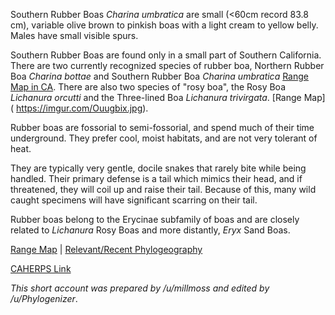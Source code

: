 Southern Rubber Boas *Charina umbratica* are small (<60cm record 83.8 cm), variable olive brown to pinkish boas with a light cream to yellow belly. Males have small visible spurs. 

Southern Rubber Boas are found only in a small part of Southern California. There are two  currently recognized species of rubber boa, Northern Rubber Boa *Charina bottae* and Southern Rubber Boa *Charina umbratica* [Range Map in CA](https://imgur.com/BsrXq50.jpg). There are also two species of "rosy boa", the Rosy Boa *Lichanura orcutti* and the Three-lined Boa *Lichanura trivirgata*. [Range Map] ( https://imgur.com/Ouugbix.jpg).

Rubber boas are fossorial to semi-fossorial, and spend much of their time underground. They prefer cool, moist habitats, and are not very tolerant of heat.

They are typically very gentle, docile snakes that rarely bite while being handled. Their primary defense is a tail which mimics their head, and if threatened, they will coil up and raise their tail. Because of this, many wild caught specimens will have significant scarring on their tail.

Rubber boas belong to the Erycinae subfamily of boas and are closely related to *Lichanura* Rosy Boas and more distantly, *Eryx* Sand Boas.

[Range Map](http://www.californiaherps.com/snakes/maps/xcbottaespeciesmap2.jpg) | [Relevant/Recent Phylogeography](http://jrodriguez.faculty.unlv.edu/23.pdf)

[CAHERPS Link](http://www.californiaherps.com/snakes/pages/c.bottae.html)

*This short account was prepared by /u/millmoss and edited by /u/Phylogenizer*.